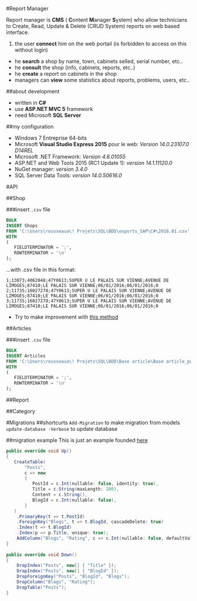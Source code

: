 #Report Manager

Report manager is **CMS** (
**C**ontent **M**anager **S**ystem) who allow technicians to Create, Read, Update & Delete (CRUD System) reports on web based interface.

1. the user **connect** him on the web portail (is forbidden to access on this without login)
* he **search** a shop by name, town, cabinets selled, serial number, etc..
* he **consult** the shop (info, cabinets, reports, etc..)
* he **create** a report on cabinets in the shop
* managers can **view** some statistics about reports, problems, users, etc..


##about development
* written in **C#**
* use **ASP.NET MVC 5** framework
* need Microsoft **SQL Server**

##my configuration

* Windows 7 Entreprise 64-bits
*  Microsoft **Visual Studio Express 2015** pour le web: *Version 14.0.23107.0 D14REL*
* Microsoft .NET Framework: *Version 4.6.01055*
* ASP.NET and Web Tools 2015 (RC1 Update 1): *version 14.1.11120.0*
* NuGet manager: *version 3.4.0*
* SQL Server Data Tools: *version 14.0.50616.0*

#API


##Shop


###insert `.csv` file
~~~sql
BULK
INSERT Shops
FROM 'C:\Users\rousseaua\! Projets\SQL\BDD\exports_SAP\C#\2016.01.csv'
WITH
(
   FIELDTERMINATOR = ';',
   ROWTERMINATOR = '\n'
);
~~~

...with .csv file in this format:

~~~csv
1;13073;4062048;47Y0613;SUPER U LE PALAIS SUR VIENNE;AVENUE DE LIMOGES;87410;LE PALAIS SUR VIENNE;06/01/2016;06/01/2016;0
2;11735;16027278;47Y0613;SUPER U LE PALAIS SUR VIENNE;AVENUE DE LIMOGES;87410;LE PALAIS SUR VIENNE;06/01/2016;06/01/2016;0
3;11735;16027278;47Y0613;SUPER U LE PALAIS SUR VIENNE;AVENUE DE LIMOGES;87410;LE PALAIS SUR VIENNE;06/01/2016;06/01/2016;0
~~~

* Try to make improvement with [this method](http://stackoverflow.com/questions/36593116/insert-csv-file-into-sql-server-with-bulk-insert-and-reorder-columns/36594073#36594073)

##Articles



###insert `.csv` file

~~~sql
BULK
INSERT Articles
FROM 'C:\Users\rousseaua\! Projets\SQL\BDD\Base article\Base article_purged_with_SqlId.csv'
WITH
(
   FIELDTERMINATOR = ';',
   ROWTERMINATOR = '\n'
);
~~~
    
##Report

##Category





#Migrations
##shortcurts
`Add-Migration` to make migration from models  
`update-database -Verbose` to update database


##migration example
This is just an example founded [here](https://msdn.microsoft.com/fr-fr/data/jj591621.aspx)

~~~c#
public override void Up() 
{ 
   CreateTable( 
       "Posts", 
       c => new 
       { 
          PostId = c.Int(nullable: false, identity: true), 
          Title = c.String(maxLength: 200), 
          Content = c.String(), 
          BlogId = c.Int(nullable: false), 
       }
   ) 
    .PrimaryKey(t => t.PostId) 
    .ForeignKey("Blogs", t => t.BlogId, cascadeDelete: true) 
    .Index(t => t.BlogId) 
    .Index(p => p.Title, unique: true); 
    AddColumn("Blogs", "Rating", c => c.Int(nullable: false, defaultValue: 3)); 
} 
 
public override void Down() 
{ 
    DropIndex("Posts", new[] { "Title" }); 
    DropIndex("Posts", new[] { "BlogId" }); 
    DropForeignKey("Posts", "BlogId", "Blogs"); 
    DropColumn("Blogs", "Rating"); 
    DropTable("Posts"); 
} 
~~~